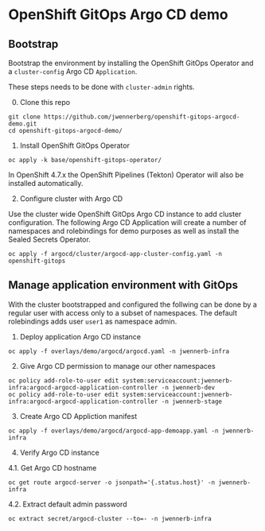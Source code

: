 # OpenShift GitOps Argo CD demo

## Bootstrap

Bootstrap the environment by installing the OpenShift GitOps Operator and a `cluster-config` Argo CD `Application`.

These steps needs to be done with `cluster-admin` rights.

0. Clone this repo
```
git clone https://github.com/jwennerberg/openshift-gitops-argocd-demo.git
cd openshift-gitops-argocd-demo/
```

1. Install OpenShift GitOps Operator
```
oc apply -k base/openshift-gitops-operator/
```

In OpenShift 4.7.x the OpenShift Pipelines (Tekton) Operator will also be installed automatically.

2. Configure cluster with Argo CD

Use the cluster wide OpenShift GitOps Argo CD instance to add cluster configuration.
The following Argo CD Application will create a number of namespaces and rolebindings for demo purposes as well as install the Sealed Secrets Operator.

```
oc apply -f argocd/cluster/argocd-app-cluster-config.yaml -n openshift-gitops
```


## Manage application environment with GitOps

With the cluster bootstrapped and configured the follwing can be done by a regular user with access only to a subset of namespaces.
The default rolebindings adds user `user1` as namespace admin.

1. Deploy application Argo CD instance

```
oc apply -f overlays/demo/argocd/argocd.yaml -n jwennerb-infra
```

2. Give Argo CD permission to manage our other namespaces

```
oc policy add-role-to-user edit system:serviceaccount:jwennerb-infra:argocd-argocd-application-controller -n jwennerb-dev
oc policy add-role-to-user edit system:serviceaccount:jwennerb-infra:argocd-argocd-application-controller -n jwennerb-stage
```

3. Create Argo CD Appliction manifest

```
oc apply -f overlays/demo/argocd/argocd-app-demoapp.yaml -n jwennerb-infra
```

4. Verify Argo CD instance

4.1. Get Argo CD hostname

```
oc get route argocd-server -o jsonpath='{.status.host}' -n jwennerb-infra
```

4.2. Extract default admin password

```
oc extract secret/argocd-cluster --to=- -n jwennerb-infra
```

